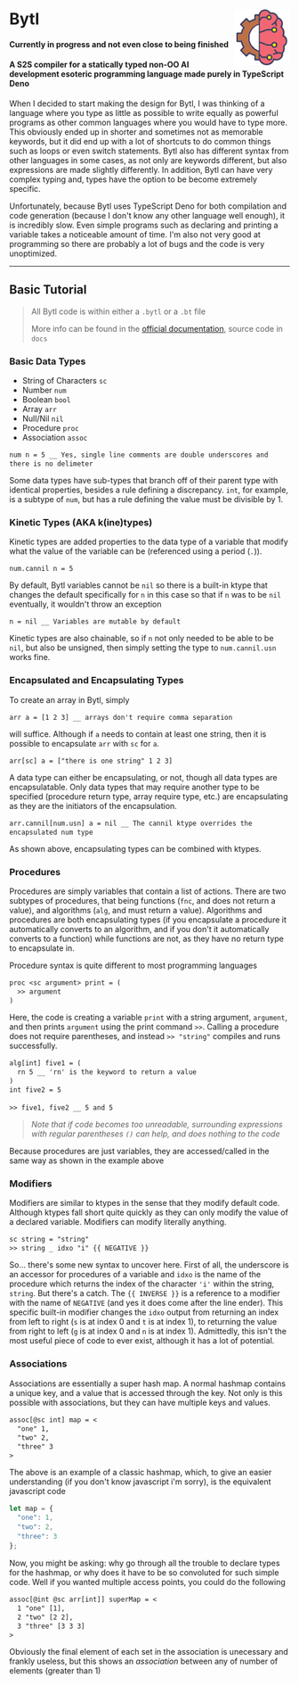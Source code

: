 # Bytl <img src="https://github.com/tshpigel/Bytl/blob/main/docs/images/icon.png" alt="Bytl Icon" title="Bytl Icon" align="right" width="100px" height="100px">
#### Currently in progress and not even close to being finished

#### A S2S compiler for a statically typed non-OO AI development esoteric programming language made purely in TypeScript Deno
When I decided to start making the design for Bytl, I was thinking of a language where you type as little as possible to write equally as powerful programs as other common languages where you would have to type more. This obviously ended up in shorter and sometimes not as memorable keywords, but it did end up with a lot of shortcuts to do common things such as loops or even switch statements. Bytl also has different syntax from other languages in some cases, as not only are keywords different, but also expressions are made slightly differently. In addition, Bytl can have very complex typing and, types have the option to be become extremely specific. 

Unfortunately, because Bytl uses TypeScript Deno for both compilation and code generation (because I don't know any other language well enough), it is incredibly slow. Even simple programs such as declaring and printing a variable takes a noticeable amount of time. I'm also not very good at programming so there are probably a lot of bugs and the code is very unoptimized.
***
## Basic Tutorial
> All Bytl code is within either a `.bytl` or a `.bt` file
>
> More info can be found in the [official documentation](http://127.0.0.1:5173/), source code in `docs`

### Basic Data Types
* String of Characters `sc`
* Number `num`
* Boolean `bool`
* Array `arr`
* Null/Nil `nil`
* Procedure `proc`
* Association `assoc`

```
num n = 5 __ Yes, single line comments are double underscores and there is no delimeter
```

Some data types have sub-types that branch off of their parent type with identical properties, besides a rule defining a discrepancy. `int`, for example, is a subtype of `num`, but has a rule defining the value must be divisible by 1.

### Kinetic Types (AKA k(ine)types)
Kinetic types are added properties to the data type of a variable that modify what the value of the variable can be (referenced using a period (`.`)).

```
num.cannil n = 5
```
By default, Bytl variables cannot be `nil` so there is a built-in ktype that changes the default specifically for `n` in this case so that if `n` was to be `nil` eventually, it wouldn't throw an exception
```
n = nil __ Variables are mutable by default
```
Kinetic types are also chainable, so if `n` not only needed to be able to be `nil`, but also be unsigned, then simply setting the type to `num.cannil.usn` works fine.

### Encapsulated and Encapsulating Types
To create an array in Bytl, simply 
```
arr a = [1 2 3] __ arrays don't require comma separation
``` 
will suffice. Although if `a` needs to contain at least one string, then it is possible to encapsulate `arr` with `sc` for `a`. 
```
arr[sc] a = ["there is one string" 1 2 3]
```
A data type can either be encapsulating, or not, though all data types are encapsulatable. Only data types that may require another type to be specified (procedure return type, array require type, etc.) are encapsulating as they are the initiators of the encapsulation.

```
arr.cannil[num.usn] a = nil __ The cannil ktype overrides the encapsulated num type
```
As shown above, encapsulating types can be combined with ktypes.

### Procedures
Procedures are simply variables that contain a list of actions. There are two subtypes of procedures, that being functions (`fnc`, and does not return a value), and algorithms (`alg`, and must return a value). Algorithms and procedures are both encapsulating types (if you encapsulate a procedure it automatically converts to an algorithm, and if you don't it automatically converts to a function) while functions are not, as they have no return type to encapsulate in.

Procedure syntax is quite different to most programming languages
```
proc <sc argument> print = (
  >> argument
)
```
Here, the code is creating a variable `print` with a string argument, `argument`, and then prints `argument` using the print command `>>`. Calling a procedure does not require parentheses, and instead `>> "string"` compiles and runs successfully.

```
alg[int] five1 = (
  rn 5 __ 'rn' is the keyword to return a value
)
int five2 = 5

>> five1, five2 __ 5 and 5
```
> _Note that if code becomes too unreadable, surrounding expressions with regular parentheses `()` can help, and does nothing to the code_

Because procedures are just variables, they are accessed/called in the same way as shown in the example above

### Modifiers
Modifiers are similar to ktypes in the sense that they modify default code. Although ktypes fall short quite quickly as they can only modify the value of a declared variable. Modifiers can modify literally anything. 
```
sc string = "string"
>> string _ idxo "i" {{ NEGATIVE }}
```
So... there's some new syntax to uncover here. First of all, the underscore is an accessor for procedures of a variable and `idxo` is the name of the procedure which returns the index of the character `'i'` within the string, `string`. But there's a catch. The `{{ INVERSE }}` is a reference to a modifier with the name of `NEGATIVE` (and yes it does come after the line ender). This specific built-in modifier changes the `idxo` output from returning an index from left to right (`s` is at index 0 and `t` is at index 1), to returning the value from right to left (`g` is at index 0 and `n` is at index 1). Admittedly, this isn't the most useful piece of code to ever exist, although it has a lot of potential. 

### Associations
Associations are essentially a super hash map. A normal hashmap contains a unique key, and a value that is accessed through the key. Not only is this possible with associations, but they can have multiple keys and values.
```
assoc[@sc int] map = <
  "one" 1,
  "two" 2,
  "three" 3
>
```
The above is an example of a classic hashmap, which, to give an easier understanding (if you don't know javascript i'm sorry), is the equivalent javascript code 
```js
let map = {
  "one": 1,
  "two": 2,
  "three": 3
};
```
Now, you might be asking: why go through all the trouble to declare types for the hashmap, or why does it have to be so convoluted for such simple code. Well if you wanted multiple access points, you could do the following 
```
assoc[@int @sc arr[int]] superMap = <
  1 "one" [1],
  2 "two" [2 2],
  3 "three" [3 3 3]
>
``` 
Obviously the final element of each set in the association is unecessary and frankly useless, but this shows an _association_ between any of number of elements (greater than 1)
